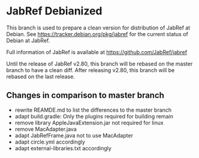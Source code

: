 # JabRef Debianized


This branch is used to prepare a clean version for distribution of JabRef at Debian.
See https://tracker.debian.org/pkg/jabref for the current status of Debian at JabRef.

Full information of JabRef is available at https://github.com/JabRef/jabref

Until the release of JabRef v2.80, this branch will be rebased on the master branch to have a clean diff.
After releasing v2.80, this branch will be rebased on the last release.

## Changes in comparison to master branch

* rewrite REAMDE.md to list the differences to the master branch
* adapt build.gradle: Only the plugins required for building remain
* remove library AppleJavaExtension.jar not required for linux
* remove MacAdapter.java
* adapt JabRefFrame.java not to use MacAdapter
* adapt circle.yml accordingly
* adapt external-libraries.txt accordingly
